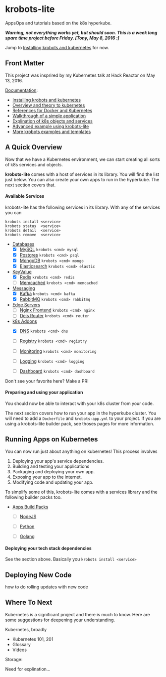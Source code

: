 # krobots-lite

AppsOps and tutorials based on the k8s hyperkube.


**_Warning, not everything works yet, but should soon.
This is a week long spare time project before Friday.
[Tony, May 8, 2016 :]_**

Jump to [Installing krobots and kubernetes](docs/install.md) for now.


## Front Matter

This project was insprired by my Kubernetes talk at Hack Reactor on May 13, 2016.

[Documentation](docs/README.md):
- [Installing krobots and kubernetes](docs/install.md)
- [Overview and theory to kubernetes](docs/theory.md)
- [References for Docker and Kubernetes](docs/references.md)
- [Walkthrough of a simple application](docs/simple.md)
- [Explination of k8s objects and services](docs/k8s-objs.md)
- [Advanced example using krobots-lite](docs/advanced.md)
- [More krobots examples and templates](docs/examples.md)


## A Quick Overview

Now that we have a Kubernetes environment,
we can start creating all sorts of k8s services and objects.

**krobots-lite** comes with a host of services in its library.
You will find the list just below.
You can also create your own apps to run
in the hyperkube. The next section covers that.

#### Available Services

krobots-lite has the following services in its library.
With any of the services you can

```
krobots install <service>
krobots status  <service>
krobots detail  <service>
krobots remove  <service>
```

- [Databases](docs/k8s-objects/db/README.md)
  - [x] [MySQL](docs/k8s-objects/db/mysql.md) `krobots <cmd> mysql`
  - [x] [Postgres](docs/k8s-objects/db/psql.md) `krobots <cmd> psql`
  - [x] [MongoDB](docs/k8s-objects/db/mongo.md) `krobots <cmd> mongo`
  - [x] [Elasticsearch](docs/k8s-objects/db/elastic.md) `krobots <cmd> elastic`
- [KeyValue](docs/k8s-objects/kv/README.md.md)
  - [x] [Redis](docs/k8s-objects/kv/redis.md) `krobots <cmd> redis`
  - [ ] [Memcached](docs/k8s-objects/kv/memcached.md) `krobots <cmd> memcached`
- [Messaging](docs/k8s-objects/msg/README.md)
  - [x] [Kafka](docs/k8s-objects/msg/kafka.md) `krobots <cmd> kafka`
  - [x] [RabbitMQ](docs/k8s-objects/msg/bunnies.md) `krobots <cmd> rabbitmq`
- [Edge Servers](docs/k8s-objects/edge/README.md.md)
  - [ ] [Nginx Frontend](docs/k8s-objects/edge/nginx.md) `krobots <cmd> nginx`
  - [ ] [Deis Router](docs/k8s-objects/edge/router.md) `krobots <cmd> router`
- [k8s Addons](docs/k8s-objects/k8s/README.md)
  - [x] [DNS](docs/k8s-objects/k8s/dns.yml) `krobots <cmd> dns`
  - [ ] [Registry](docs/k8s-objects/k8s/registry.yml) `krobots <cmd> registry`
  - [ ] [Monitoring](docs/k8s-objects/k8s/monitoring.yml) `krobots <cmd> monitoring`
  - [ ] [Logging](docs/k8s-objects/k8s/logging.yml) `krobots <cmd> logging`
  - [ ] [Dashboard](docs/k8s-objects/k8s/dashboard.yml) `krobots <cmd> dashboard`


Don't see your favorite here? Make a PR!


#### Preparing and using your application

You should now be able to interact
with your k8s cluster from your code.

The next secion covers how to run your
app in the hyperkube cluster.
You will need to add a `Dockerfile` and `krobots-app.yml`
to your project.
If you are using a krobots-lite
builder pack, see thoses pages
for more information.



## Running Apps on Kubernetes

You can now run just about anything on kubernetes!
This process involves 

1. Deploying your app's service dependencies.
1. Building and testing your applications
1. Packaging and deploying your own app.
1. Exposing your app to the internet.
1. Modifying code and updating your app.

To simplify some of this, krobots-lite
comes with a services library and
the following builder packs too.

- [Apps Build Packs](docs/k8s-objects/app/README.md)
  - [ ] [NodeJS](docs/k8s-objects/app/nodejs.md)
  - [ ] [Python](docs/k8s-objects/app/python.md)
  - [ ] [Golang](docs/k8s-objects/app/golang.md)


#### Deploying your tech stack dependencies

See the section above. Basically you `krobots install <service>`



## Deploying New Code

how to do rolling updates with new code





## Where To Next

Kubernetes is a significant project and there is much to know.
Here are some suggestions for deepening your understanding.


Kubernetes, broadly

- Kubernetes 101, 201
- Glossary
- Videos

Storage: 

Need for explination...




